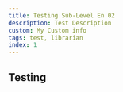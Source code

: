```yaml
---
title: Testing Sub-Level En 02
description: Test Description
custom: My Custom info
tags: test, librarian
index: 1
---
```


## Testing
